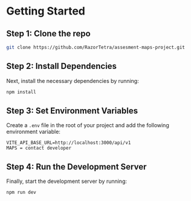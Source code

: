 # Getting Started

## Step 1: Clone the repo
```bash
git clone https://github.com/RazorTetra/assesment-maps-project.git
```

## Step 2: Install Dependencies

Next, install the necessary dependencies by running:

```bash
npm install
```

## Step 3: Set Environment Variables

Create a `.env` file in the root of your project and add the following environment variable:

```env
VITE_API_BASE_URL=http://localhost:3000/api/v1
MAPS = contact developer
```

## Step 4: Run the Development Server

Finally, start the development server by running:

```bash
npm run dev
```
